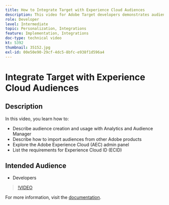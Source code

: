 ```yaml
---
title: How to Integrate Target with Experience Cloud Audiences
description: This video for Adobe Target developers demonstrates audience creation using Analytics and Audience Manager. Developers watching this video will be able to import audiences from other Adobe products, become familiar with the Adobe Experience Cloud (AEC) admin panel, and list the requirements for the Experience Cloud ID (ECID).
role: Developer
level: Intermediate
topic: Personalization, Integrations
feature: Implementation, Integrations
doc-type: technical video
kt: 5392
thumbnail: 35152.jpg
exl-id: 00e50e90-29cf-4dc5-8bfc-e938f1d596a4
---
```

# Integrate Target with Experience Cloud Audiences

## Description

In this video, you learn how to:

* Describe audience creation and usage with Analytics and Audience Manager
* Describe how to import audiences from other Adobe products
* Explore the Adobe Experience Cloud (AEC) admin panel
* List the requirements for Experience Cloud ID (ECID)

## Intended Audience

* Developers

>[!VIDEO](https://video.tv.adobe.com/v/35152/?quality=12)

For more information, visit the [documentation](https://experienceleague.adobe.com/docs/target/using/integrate/mmp.html?lang=en).
